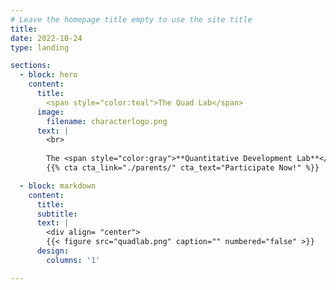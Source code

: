 ```yaml
---
# Leave the homepage title empty to use the site title
title:
date: 2022-10-24
type: landing

sections:
  - block: hero
    content:
      title: 
        <span style="color:teal">The Quad Lab</span>
      image:
        filename: characterlogo.png
      text: |
        <br>
        
        The <span style="color:gray">**Quantitative Development Lab**</span>  is a developmental cognitive science research lab at Rutgers University, affiliated with both the Rutgers Center for Cognitive Science (RuCCS) and the Department of Psychology. Our mission is to understand the cognitive processes driving our ability to reason about and use mathematical information throughout infancy, childhood, and into adulthood. 
        {{% cta cta_link="./parents/" cta_text="Participate Now!" %}}

  - block: markdown
    content:
      title:
      subtitle:
      text: |
        <div align= "center">
        {{< figure src="quadlab.png" caption="" numbered="false" >}}
      design:
        columns: '1'

---
```

